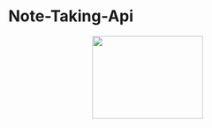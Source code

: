 # Note-Taking-Api
<p align="center" dir="auto">
  <a target="_blank" rel="noopener noreferrer" href="/mohamedfahd12345/Note-Taking-Api/blob/master/screenshots/logo.png"><img src="/civilcoder55/note-taking-app/raw/master/screenshots/logo.png" width="200" height="150" style="max-width: 100%;"></a>
  </p>
